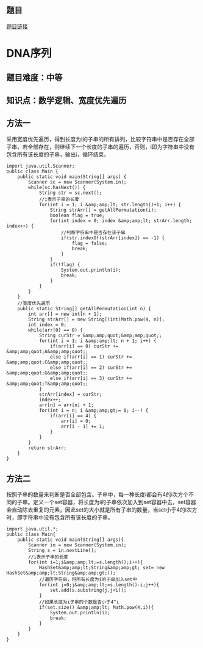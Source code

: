 ## 题目
[题目链接](https://www.nowcoder.com/practice/ab900f183e054c6d8769f2df977223b5?tpId=182&tqId=137991&sourceUrl=/exam/oj&channenl=wgithub&fromPut=wgithub)

# DNA序列

## 题目难度：中等

## 知识点：数学逻辑、宽度优先遍历

## 方法一
采用宽度优先遍历，得到长度为i的子串的所有排列，比较字符串中是否存在全部子串，若全部存在，则继续下一个长度的子串的遍历，否则，i即为字符串中没有包含所有该长度的子串，输出i，循环结束。
```
import java.util.Scanner;
public class Main {
    public static void main(String[] args) {
        Scanner sc = new Scanner(System.in);
        while(sc.hasNext()) {
            String str = sc.next();
            //i表示子串的长度
            for(int i = 1; i &amp;amp;lt; str.length()+1; i++) {
                String strArr[] = getAllPermutation(i);
                boolean flag = true;
                for(int index = 0; index &amp;amp;lt; strArr.length; index++) {
                    //判断字符串中是否存在该子串
                    if(str.indexOf(strArr[index]) == -1) {
                        flag = false;
                        break;
                    }
                }
                if(!flag) {
                    System.out.println(i);
                    break;
                }
            }
        }  
    } 
    //宽度优先遍历
    public static String[] getAllPermutation(int n) {
        int arr[] = new int[n + 1];  
        String strArr[] = new String[(int)Math.pow(4, n)];
        int index = 0;
        while(arr[0] == 0) {
            String curStr = &amp;amp;quot;&amp;amp;quot;;
            for(int i = 1; i &amp;amp;lt; n + 1; i++) {
                if(arr[i] == 0) curStr += &amp;amp;quot;A&amp;amp;quot;;
                else if(arr[i] == 1) curStr += &amp;amp;quot;C&amp;amp;quot;;
                else if(arr[i] == 2) curStr += &amp;amp;quot;G&amp;amp;quot;;
                else if(arr[i] == 3) curStr += &amp;amp;quot;T&amp;amp;quot;;
            }
            strArr[index] = curStr;
            index++;
            arr[n] = arr[n] + 1;
            for(int i = n; i &amp;amp;gt;= 0; i--) {
                if(arr[i] == 4) {
                    arr[i] = 0;
                    arr[i - 1] += 1;
                }
            }
        }
        return strArr;
    }
}  
```

## 方法二
按照子串的数量来判断是否全部包含。子串中，每一种长度i都会有4的i次方个不同的子串。定义一个set容器，将长度为i的子串依次加入到set容器中去，set容器会自动除去重复的元素，因此set的大小就是所有子串的数量，当set小于4的i次方时，即字符串中没有包含所有该长度的子串。

```
import java.util.*;
public class Main{    
    public static void main(String[] args){        
        Scanner in = new Scanner(System.in);        
        String s = in.nextLine();                 
        //i表示子串的长度
        for(int i=1;i&amp;amp;lt;=s.length();i++){            
            HashSet&amp;amp;lt;String&amp;amp;gt; set= new HashSet&amp;amp;lt;String&amp;amp;gt;();            
            //遍历字符串，将所有长度为i的子串加入set中           
            for(int j=0;j&amp;amp;lt;=s.length()-i;j++){                
                set.add(s.substring(j,j+i));
            }
            //如果长度为i子串的个数是否小于4^i
            if(set.size() &amp;amp;lt; Math.pow(4,i)){                
                System.out.println(i);                
                break;            
            }        
        }    
    }
}
```
